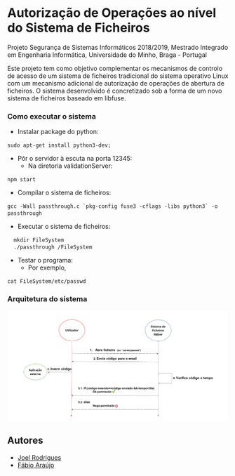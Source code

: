 # Autorização de Operações ao nível do Sistema de Ficheiros

Projeto Segurança de Sistemas Informáticos 2018/2019, Mestrado Integrado em Engenharia Informática, Universidade do Minho, Braga - Portugal

Este projeto tem como objetivo complementar os mecanismos de controlo de acesso de um sistema de ficheiros tradicional do sistema operativo Linux com um mecanismo adicional de autorização de operações de abertura de ficheiros. O sistema desenvolvido é concretizado sob a forma de um novo sistema de ficheiros baseado em libfuse.

### Como executar o sistema

  - Instalar package do python:
```
sudo apt-get install python3-dev;
```
  - Pôr o servidor à escuta na porta 12345:
    - Na diretoria validationServer:
```
npm start
```
  - Compilar o sistema de ficheiros:
  
```
gcc -Wall passthrough.c `pkg-config fuse3 -cflags -libs python3` -o passthrough
```

  - Executar o sistema de ficheiros:
```
  mkdir FileSystem
  ./passthrough /FileSystem
```
- Testar o programa:  
  - Por exemplo, 
```
cat FileSystem/etc/passwd
```
  

### Arquitetura do sistema

![](arquitetura.png)

## Autores

* [Joel Rodrigues](https://github.com/JoelRodrigues58)
* [Fábio Araújo](https://github.com/narcos88)

